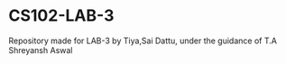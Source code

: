# CS102-LAB-3
Repository made for LAB-3 by Tiya,Sai Dattu, under the guidance of T.A Shreyansh Aswal
